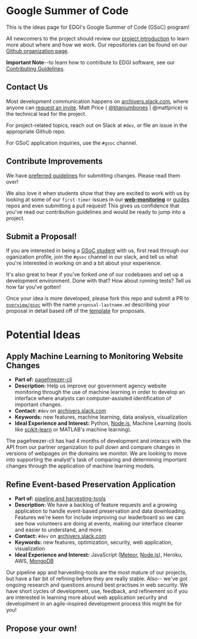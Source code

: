 # Google Summer of Code

This is the ideas page for EDGI's Google Summer of Code (GSoC) program!

All newcomers to the project should review our [project introduction](https://github.com/edgi-govdata-archiving/overview/) to learn more about where and how we work. Our repositories can be found on our [Github organization page](https://github.com/edgi-govdata-archiving/).

**Important Note**--to learn how to contribute to EDGI software, see our [Contributing Guidelines](https://github.com/edgi-govdata-archiving/overview/blob/master/CONTRIBUTING.md). 

## Contact Us

Most development communication happens on [archivers.slack.com](https://archivers.slack.com/), where anyone can [request an invite](https://archivers-slack.herokuapp.com/). Matt Price ( [@titaniumbones](https://github.com/titaniumbones) | @mattprice) is the technical lead for the project.

For project-related topics, reach out on Slack at `#dev`, or file an issue in the appropriate Github repo. 

For GSoC application inquiries, use the `#gsoc` channel.

## Contribute Improvements

We have [preferred guidelines](https://github.com/edgi-govdata-archiving/overview/blob/master/CONTRIBUTING.md) for submitting changes. Please read them over!

We also love it when students show that they are excited to work with us by looking at some of our `first-timer` issues in our [**web-monitoring**](https://github.com/edgi-govdata-archiving/web-monitoring) or [guides](https://github.com/edgi-govdata-archiving/guides/labels/first-timer) repos and even submitting a pull request! This gives us confidence that you've read our contribution guidelines and would be ready to jump into a project.

## Submit a Proposal!

If you are interested in being a [GSoC student](https://summerofcode.withgoogle.com/get-started/) with us, first read through our oganization profile, join the `#gsoc` channel in our slack, and tell us what you're interested in working on and a bit about your experience.  

It's also great to hear if you've forked one of our codebases and set up a development environment. Done with that? How about running tests? Tell us how far you've gotten!

Once your idea is more developed, please fork this repo and submit a PR to [`overview/gsoc`](https://github.com/edgi-govdata-archiving/overview/blob/master/gsoc) with the name `proposal-lastname.md` describing your proposal in detail based off of the [template](https://github.com/edgi-govdata-archiving/overview/blob/master/gsoc/gsoc-template.md) for proposals.

# Potential Ideas

## Apply Machine Learning to Monitoring Website Changes
- **Part of:** [pagefreezer-cli](https://github.com/edgi-govdata-archiving/pagefreezer-cli/)   
- **Description:** Help us improve our government agency website monitoring through the use of machine learning in order to develop an interface where analysts can computer-assisted identification of important changes.   
- **Contact:** `#dev` on [archivers.slack.com](https://archivers.slack.com/)   
- **Keywords:** new features, machine learning, data analysis, visualization
- **Ideal Experience and Interest:** Python, [Node.js](https://nodejs.org/en/), Machine Learning (tools like [scikit-learn](http://scikit-learn.org/stable/index.html) or MATLAB's machine learning).   

The pagefreezer-cli has had 4 months of development and interacs with the API from our partner organization to pull down and compare changes in versions of webpages on the domains we monitor. We are looking to move into supporting the analyst's task of comparing and determining important changes through the application of machine learning models.


## Refine Event-based Preservation Application

- **Part of:** [pipeline and harvesting-tools](https://github.com/edgi-govdata-archiving/harvesting-tools)   
- **Description:** We have a backlog of feature requests and a growing application to handle event-based preservation and data downloading. Features we're keen for include improving our leaderboard so we can see how volunteers are doing at events, making our interface cleaner and easier to understand, and more.   
- **Contact:** `#dev` on [archivers.slack.com](https://archivers.slack.com/)   
- **Keywords:** new features, optimization, security, web application, visualization
- **Ideal Experience and Interest:** JavaScript ([Meteor](https://www.meteor.com/), [Node.js](https://nodejs.org/en/)), Heroku, AWS, [MongoDB](https://www.mongodb.com/)

Our pipeline app and harvesting-tools are the most mature of our projects, but have a fair bit of refining before they are really stable. Also-- we've got ongoing research and questions around best practises in web security. We have short cycles of development, use, feedback, and refinement so if you are interested in learning more about web application security and developlment in an agile-inspired development process this might be for you!

## Propose your own!
